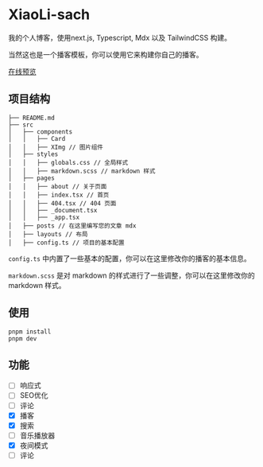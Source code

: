 # XiaoLi-sach
我的个人博客，使用next.js, Typescript, Mdx 以及 TailwindCSS 构建。

当然这也是一个播客模板，你可以使用它来构建你自己的播客。

[在线预览](blog.zhaozhongyuan.com)

## 项目结构

    ├── README.md
    ├── src
    │   ├── components
    │   │   ├── Card
    │   │   ├── XImg // 图片组件
    │   ├── styles
    │   │   ├── globals.css // 全局样式
    │   │   ├── markdown.scss // markdown 样式
    │   ├── pages
    │   │   ├── about // 关于页面
    │   │   ├── index.tsx // 首页
    │   │   ├── 404.tsx // 404 页面
    │   │   ├── _document.tsx
    │   │   ├── _app.tsx
    │   ├── posts // 在这里编写您的文章 mdx
    │   ├── layouts // 布局
    │   ├── config.ts // 项目的基本配置

`config.ts` 中内置了一些基本的配置，你可以在这里修改你的播客的基本信息。

`markdown.scss` 是对 markdown 的样式进行了一些调整，你可以在这里修改你的 markdown 样式。

## 使用

    pnpm install
    pnpm dev

## 功能

- [ ] 响应式
- [ ] SEO优化
- [ ] 评论
- [x] 播客
- [x] 搜索
- [ ] 音乐播放器
- [X] 夜间模式
- [ ] 评论
